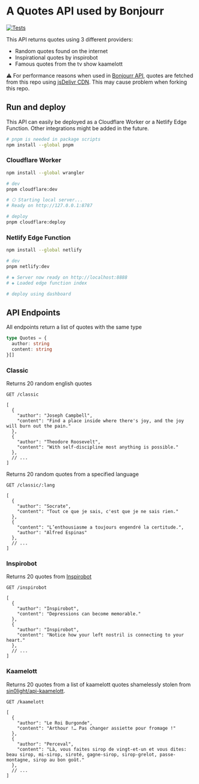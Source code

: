 # A Quotes API used by Bonjourr

[![Tests](https://github.com/victrme/i18n-quotes/actions/workflows/test.yaml/badge.svg?event=push)](https://github.com/victrme/i18n-quotes/actions/workflows/test.yaml)

This API returns quotes using 3 different providers: 
- Random quotes found on the internet
- Inspirational quotes by inspirobot
- Famous quotes from the tv show kaamelott

⚠️ For performance reasons when used in [Bonjourr API](https://github.com/victrme/bonjourr-apis), quotes are fetched from this repo using [jsDelivr CDN](https://www.jsdelivr.com/github). This may cause problem when forking this repo. 

## Run and deploy

This API can easily be deployed as a Cloudflare Worker or a Netlify Edge Function. Other integrations might be added in the future.

```bash
# pnpm is needed in package scripts
npm install --global pnpm
```

### Cloudflare Worker

```bash
npm install --global wrangler

# dev
pnpm cloudflare:dev

# ⎔ Starting local server...
# Ready on http://127.0.0.1:8787  

# deploy
pnpm cloudflare:deploy
```


### Netlify Edge Function

```bash
npm install --global netlify

# dev
pnpm netlify:dev

# ◈ Server now ready on http://localhost:8888 
# ◈ Loaded edge function index

# deploy using dashboard
```

## API Endpoints

All endpoints return a list of quotes with the same type

```typescript
type Quotes = {
  author: string
  content: string
}[]
```

### Classic

Returns 20 random english quotes

```HTTP
GET /classic
```
```jsonc
[
  {
    "author": "Joseph Campbell",
    "content": "Find a place inside where there's joy, and the joy will burn out the pain."
  },
  {
    "author": "Theodore Roosevelt",
    "content": "With self-discipline most anything is possible."
  },
  // ...
]
```  

Returns 20 random quotes from a specified language

```HTTP
GET /classic/:lang
```

```jsonc
[
  {
    "author": "Socrate",
    "content": "Tout ce que je sais, c'est que je ne sais rien."
  },
  {
    "content": "L’enthousiasme a toujours engendré la certitude.",
    "author": "Alfred Espinas"
  },
  // ...
]

```

### Inspirobot

Returns 20 quotes from [Inspirobot](https://inspirobot.me/) 

```HTTP
GET /inspirobot
```

```jsonc
[
  {
    "author": "Inspirobot",
    "content": "Depressions can become memorable."
  },
  {
    "author": "Inspirobot",
    "content": "Notice how your left nostril is connecting to your heart."
  },
  // ...
]
```

### Kaamelott

Returns 20 quotes from a list of kaamelott quotes shamelessly stolen from [sin0light/api-kaamelott](https://github.com/sin0light/api-kaamelott).

```HTTP
GET /kaamelott
```

```jsonc
[
  {
    "author": "Le Roi Burgonde",
    "content": "Arthour !… Pas changer assiette pour fromage !"
  },
  {
    "author": "Perceval",
    "content": "Là, vous faites sirop de vingt-et-un et vous dites: beau sirop, mi-sirop, siroté, gagne-sirop, sirop-grelot, passe-montagne, sirop au bon goût."
  },
  // ...
]
```

